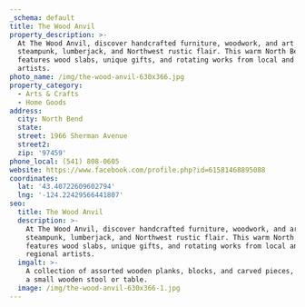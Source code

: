 ```yaml
---
_schema: default
title: The Wood Anvil
property_description: >-
  At The Wood Anvil, discover handcrafted furniture, woodwork, and art with a
  steampunk, lumberjack, and Northwest rustic flair. This warm North Bend shop
  features wood slabs, unique gifts, and rotating works from local and regional
  artists.
photo_name: /img/the-wood-anvil-630x366.jpg
property_category:
  - Arts & Crafts
  - Home Goods
address:
  city: North Bend
  state:
  street: 1966 Sherman Avenue
  street2:
  zip: '97459'
phone_local: (541) 808-0605
website: https://www.facebook.com/profile.php?id=61581468895088
coordinates:
  lat: '43.40722609602794'
  lng: '-124.22429566441807'
seo:
  title: The Wood Anvil
  description: >-
    At The Wood Anvil, discover handcrafted furniture, woodwork, and art with a
    steampunk, lumberjack, and Northwest rustic flair. This warm North Bend shop
    features wood slabs, unique gifts, and rotating works from local and
    regional artists.
  imgalt: >-
    A collection of assorted wooden planks, blocks, and carved pieces, including
    a small wooden stool or table.
  image: /img/the-wood-anvil-630x366-1.jpg
---
```

